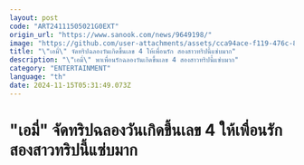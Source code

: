 ```yaml
---
layout: post
code: "ART24111505021G0EXT"
origin_url: "https://www.sanook.com/news/9649198/"
image: "https://github.com/user-attachments/assets/cca94ace-f119-476c-8a55-3e0559926cff"
title: "\"เอมี่\" จัดทริปฉลองวันเกิดขึ้นเลข 4 ให้เพื่อนรัก สองสาวทริปนี้แซ่บมาก"
description: "\"เอมี่\" พาเพื่อนรักฉลองวันเกิดขึ้นเลข 4 สองสาวทริปนี้แซ่บมาก"
category: "ENTERTAINMENT"
language: "th"
date: 2024-11-15T05:31:49.073Z
---
```


# "เอมี่" จัดทริปฉลองวันเกิดขึ้นเลข 4 ให้เพื่อนรัก สองสาวทริปนี้แซ่บมาก